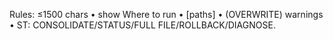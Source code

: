 Rules: ≤1500 chars • show Where to run • [paths] • (OVERWRITE) warnings • ST: CONSOLIDATE/STATUS/FULL FILE/ROLLBACK/DIAGNOSE.
